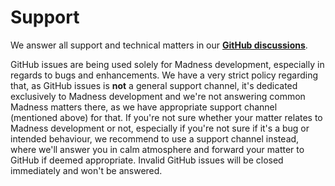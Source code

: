 # Support

We answer all support and technical matters in our **[GitHub discussions](https://github.com/JustArchiNET/Madness/discussions/categories/support)**.

GitHub issues are being used solely for Madness development, especially in regards to bugs and enhancements. We have a very strict policy regarding that, as GitHub issues is **not** a general support channel, it's dedicated exclusively to Madness development and we're not answering common Madness matters there, as we have appropriate support channel (mentioned above) for that. If you're not sure whether your matter relates to Madness development or not, especially if you're not sure if it's a bug or intended behaviour, we recommend to use a support channel instead, where we'll answer you in calm atmosphere and forward your matter to GitHub if deemed appropriate. Invalid GitHub issues will be closed immediately and won't be answered.
